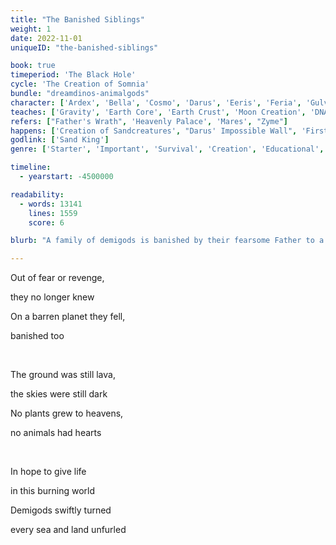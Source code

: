 ```yaml
---
title: "The Banished Siblings"
weight: 1
date: 2022-11-01
uniqueID: "the-banished-siblings"

book: true
timeperiod: 'The Black Hole'
cycle: 'The Creation of Somnia'
bundle: "dreamdinos-animalgods"
character: ['Ardex', 'Bella', 'Cosmo', 'Darus', 'Eeris', 'Feria', 'Gulvi', 'Hanah', 'Sand King']
teaches: ['Gravity', 'Earth Core', 'Earth Crust', 'Moon Creation', 'DNA', 'Enzymes', 'Atmosphere']
refers: ["Father's Wrath", 'Heavenly Palace', 'Mares', "Zyme"]
happens: ['Creation of Sandcreatures', "Darus' Impossible Wall", 'First Sea', 'Throne of Tomorrow', 'Tectonic Plates', 'Discovery DNA']
godlink: ['Sand King']
genre: ['Starter', 'Important', 'Survival', 'Creation', 'Educational', 'Science', 'Family', 'Gods']

timeline:
  - yearstart: -4500000

readability:
  - words: 13141
    lines: 1559
    score: 6

blurb: "A family of demigods is banished by their fearsome Father to a burning planet. And transformed into animals. They must find answers and fast, for they won't survive long in this hellscape."

---
```


Out of fear or revenge, 

they no longer knew

On a barren planet they fell, 

banished too

&nbsp;

The ground was still lava, 

the skies were still dark

No plants grew to heavens, 

no animals had hearts

&nbsp;

In hope to give life 

in this burning world

Demigods swiftly turned 

every sea and land unfurled